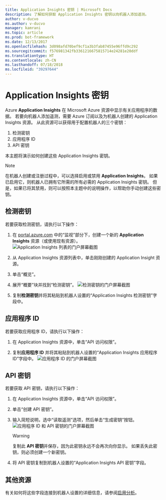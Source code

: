 ```yaml
---
title: Application Insights 密钥 | Microsoft Docs
description: 了解如何获取 Application Insights 密钥以向机器人添加遥测。
author: v-ducvo
ms.author: v-ducvo
manager: kamrani
ms.topic: article
ms.prod: bot-framework
ms.date: 12/13/2017
ms.openlocfilehash: 3d098afd70bef9cf1a3b3fab87455e96ffd9c292
ms.sourcegitcommit: f576981342fb3361216675815714e24281e20ddf
ms.translationtype: HT
ms.contentlocale: zh-CN
ms.lasthandoff: 07/18/2018
ms.locfileid: "39297644"
---
```

# <a name="application-insights-keys"></a>Application Insights 密钥

Azure **Application Insights** 在 Microsoft Azure 资源中显示有关应用程序的数据。 若要向机器人添加遥测，需要 Azure 订阅以及为机器人创建的 Application Insights 资源。 从此资源可以获得用于配置机器人的三个密钥：

1. 检测密钥
2. 应用程序 ID
3. API 密钥

本主题将演示如何创建这些 Application Insights 密钥。

> [!NOTE]
> 在机器人创建或注册过程中，可以选择启用或禁用 **Application Insights**。 如果已启用它，则机器人已拥有它所需的所有必需的 Application Insights 密钥。 但是，如果已将其禁用，则可以按照本主题中的说明操作，以帮助你手动创建这些密钥。

## <a name="instrumentation-key"></a>检测密钥

若要获取检测密钥，请执行以下操作：
1. 在 [portal.azure.com](http://portal.azure.com) 中的“监视”部分下，创建一个新的 **Application Insights** 资源（或使用现有资源）。
![Application Insights 列表的门户屏幕截图](~/media/portal-app-insights-add-new.png)

2. 从 Application Insights 资源列表中，单击刚刚创建的 Application Insight 资源。

3. 单击“概览”。

4. 展开“概要”块并找到“检测密钥”。 
![检测密钥的门户屏幕截图](~/media/portal-app-insights-instrumentation-key.png)

5. 复制**检测密钥**并将其粘贴到机器人设置的“Application Insights 检测密钥”字段中。

## <a name="application-id"></a>应用程序 ID

若要获取应用程序 ID，请执行以下操作：
1. 在 Application Insights 资源中，单击“API 访问权限”。

2. 复制**应用程序 ID** 并将其粘贴到机器人设置的“Application Insights 应用程序 ID”字段中。 
![应用程序 ID 的门户屏幕截图](~/media/portal-app-insights-appid.png)

## <a name="api-key"></a>API 密钥

若要获取 API 密钥，请执行以下操作：
1. 在 Application Insights 资源中，单击“API 访问权限”。

2. 单击“创建 API 密钥”。

3. 输入简短说明，选中“读取遥测”选项，然后单击“生成密钥”按钮。
![应用程序 ID 和 API 密钥的门户屏幕截图](~/media/portal-app-insights-appid-apikey.png)

   > [!WARNING]
   > 复制此 **API 密钥**并保存，因为此密钥永远不会再次向你显示。 如果丢失此密钥，则必须创建一个新密钥。

4. 将 API 密钥复制到机器人设置的“Application Insights API 密钥”字段。

## <a name="additional-resources"></a>其他资源
有关如何将这些字段连接到机器人设置的详细信息，请参阅[启用分析](~/bot-service-manage-analytics.md#enable-analytics)。